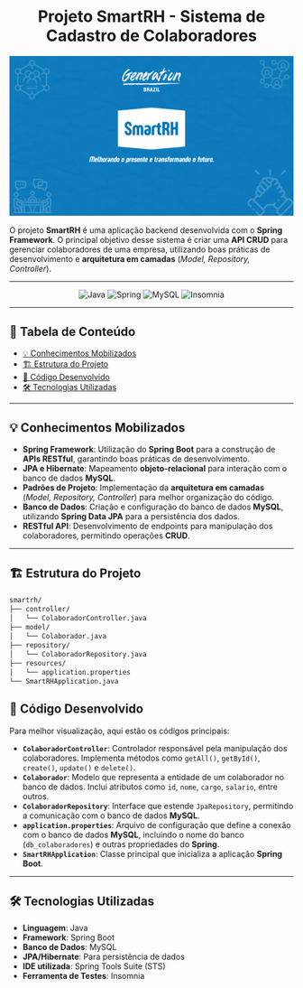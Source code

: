 <div align='center'/>

# Projeto SmartRH - Sistema de Cadastro de Colaboradores

</div>

![Descrição da imagem](https://raw.githubusercontent.com/willaevangelista/smart-rh_java/main/src/main/resources/img/SmartRH.png)

O projeto **SmartRH** é uma aplicação backend desenvolvida com o **Spring Framework**. O principal objetivo desse sistema é criar uma **API CRUD** para gerenciar colaboradores de uma empresa, utilizando boas práticas de desenvolvimento e **arquitetura em camadas** (*Model, Repository, Controller*).

******

<div align='center'/>

  ![Java](https://a11ybadges.com/badge?logo=java)
  ![Spring](https://a11ybadges.com/badge?logo=spring)
  ![MySQL](https://a11ybadges.com/badge?logo=mysql)
  ![Insomnia](https://a11ybadges.com/badge?logo=insomnia)
</div>


******

## 📖 Tabela de Conteúdo
- [💡 Conhecimentos Mobilizados](#conhecimentosMobilizados)
- [🏗️ Estrutura do Projeto](#estruturaDoProjeto)
- [📂 Código Desenvolvido](#codigoDesenvolvido)
- [🛠️ Tecnologias Utilizadas](#tecnologiasUtilizadas)

---

<div id='conhecimentosMobilizados'/> 

## 💡 Conhecimentos Mobilizados

- **Spring Framework**: Utilização do **Spring Boot** para a construção de **APIs RESTful**, garantindo boas práticas de desenvolvimento.
- **JPA e Hibernate**: Mapeamento **objeto-relacional** para interação com o banco de dados **MySQL**.
- **Padrões de Projeto**: Implementação da **arquitetura em camadas** (*Model, Repository, Controller*) para melhor organização do código.
- **Banco de Dados**: Criação e configuração do banco de dados **MySQL**, utilizando **Spring Data JPA** para a persistência dos dados.
- **RESTful API**: Desenvolvimento de endpoints para manipulação dos colaboradores, permitindo operações **CRUD**.

---

<div id='estruturaDoProjeto'/> 

## 🏗️ Estrutura do Projeto

```
smartrh/
├── controller/
│   └── ColaboradorController.java
├── model/
│   └── Colaborador.java
├── repository/
│   └── ColaboradorRepository.java
├── resources/
│   └── application.properties
└── SmartRHApplication.java
```

<div id='codigoDesenvolvido'/> 

## 📂 Código Desenvolvido

Para melhor visualização, aqui estão os códigos principais:

- **`ColaboradorController`**: Controlador responsável pela manipulação dos colaboradores. Implementa métodos como `getAll()`, `getById()`, `create()`, `update()` e `delete()`.  
- **`Colaborador`**: Modelo que representa a entidade de um colaborador no banco de dados. Inclui atributos como `id`, `nome`, `cargo`, `salario`, entre outros.  
- **`ColaboradorRepository`**: Interface que estende `JpaRepository`, permitindo a comunicação com o banco de dados **MySQL**.  
- **`application.properties`**: Arquivo de configuração que define a conexão com o banco de dados **MySQL**, incluindo o nome do banco (`db_colaboradores`) e outras propriedades do **Spring**.  
- **`SmartRHApplication`**: Classe principal que inicializa a aplicação **Spring Boot**.  

---

<div id='tecnologiasUtilizadas'/> 

## 🛠️ Tecnologias Utilizadas

- **Linguagem**: Java  
- **Framework**: Spring Boot  
- **Banco de Dados**: MySQL  
- **JPA/Hibernate**: Para persistência de dados  
- **IDE utilizada**: Spring Tools Suite (STS)
- **Ferramenta de Testes**: Insomnia
